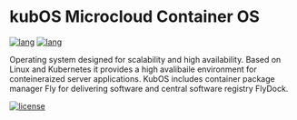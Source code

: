 # kubOS Microcloud Container OS

[![lang](https://img.shields.io/badge/lang-en-C8C8DE)](README.md) [![lang](https://img.shields.io/badge/lang-ru-C8C8DE)](README.ru.md)

Operating system designed for scalability and high availability.
Based on Linux and Kubernetes it provides a high avalibaile environment for conteineraized server applications.
KubOS includes container package manager Fly for delivering software and central software registry FlyDock.

[![license](https://img.shields.io/badge/license-apache-C8C8DE)](LICENSE)
